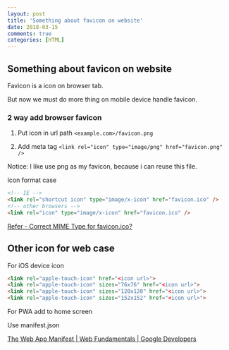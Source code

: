 ```yaml
---
layout: post
title: 'Something about favicon on website'
date: 2018-03-15
comments: true
categories: [HTML]
---
```

## Something about favicon on website

Favicon is a icon on browser tab.

But now we must do more thing on mobile device handle favicon.

### 2 way add browser favicon

1. Put icon in url path `<example.com>/favicon.png`

2. Add meta tag `<link rel="icon" type="image/png" href="favicon.png" />`

Notice: I like use png as my favicon, because i can reuse this file.

Icon format case

```HTML
<!-- IE -->
<link rel="shortcut icon" type="image/x-icon" href="favicon.ico" />
<!-- other browsers -->
<link rel="icon" type="image/x-icon" href="favicon.ico" />
```

[Refer - Correct MIME Type for favicon.ico?](https://stackoverflow.com/questions/13827325/correct-mime-type-for-favicon-ico)

## Other icon for web case

For iOS device icon

```html
<link rel="apple-touch-icon" href="<icon url>">
<link rel="apple-touch-icon" sizes="76x76" href="<icon url>">
<link rel="apple-touch-icon" sizes="120x120" href="<icon url>">
<link rel="apple-touch-icon" sizes="152x152" href="<icon url>">
```

For PWA add to home screen

Use manifest.json

[The Web App Manifest | Web Fundamentals | Google Developers](https://developers.google.com/web/fundamentals/web-app-manifest/)

